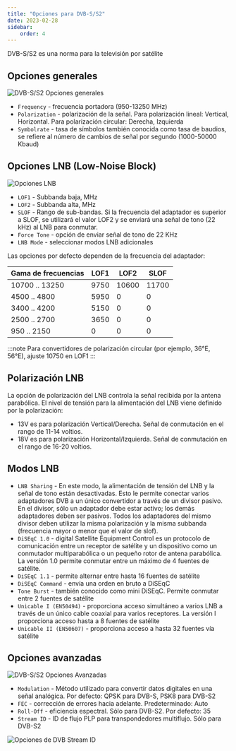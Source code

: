 ```yaml
---
title: "Opciones para DVB-S/S2"
date: 2023-02-28
sidebar:
    order: 4
---
```


DVB-S/S2 es una norma para la televisión por satélite

## Opciones generales[](/es/astra/receiving/s#general-options)

![DVB-S/S2 Opciones generales](https://cdn.cesbo.com/help/astra/receiving/dvb/s/general.png)

- `Frequency` - frecuencia portadora (950-13250 MHz)
- `Polarization` - polarización de la señal. Para polarización lineal: Vertical, Horizontal. Para polarización circular: Derecha, Izquierda
- `Symbolrate` - tasa de símbolos también conocida como tasa de baudios, se refiere al número de cambios de señal por segundo (1000-50000 Kbaud)

## Opciones LNB (Low-Noise Block)[](/es/astra/receiving/s#lnb-low-noise-block-options)

![Opciones LNB](https://cdn.cesbo.com/help/astra/receiving/dvb/s/lnb.png)

- `LOF1` - Subbanda baja, MHz
- `LOF2` - Subbanda alta, MHz
- `SLOF` - Rango de sub-bandas. Si la frecuencia del adaptador es superior a SLOF, se utilizará el valor LOF2 y se enviará una señal de tono (22 kHz) al LNB para conmutar.
- `Force Tone` - opción de enviar señal de tono de 22 KHz
- `LNB Mode` - seleccionar modos LNB adicionales

Las opciones por defecto dependen de la frecuencia del adaptador:

| Gama de frecuencias | LOF1 | LOF2 | SLOF |
| --- | --- | --- | --- |
| 10700 .. 13250 | 9750 | 10600 | 11700 |
| 4500 .. 4800 | 5950 | 0 | 0 |
| 3400 .. 4200 | 5150 | 0 | 0 |
| 2500 .. 2700 | 3650 | 0 | 0 |
| 950 .. 2150 | 0 | 0 | 0 |

:::note 
Para convertidores de polarización circular (por ejemplo, 36°E, 56°E), ajuste 10750 en LOF1
:::

## Polarización LNB[](/es/astra/receiving/s#lnb-polarization)

La opción de polarización del LNB controla la señal recibida por la antena parabólica. El nivel de tensión para la alimentación del LNB viene definido por la polarización:

- 13V es para polarización Vertical/Derecha. Señal de conmutación en el rango de 11-14 voltios.
- 18V es para polarización Horizontal/Izquierda. Señal de conmutación en el rango de 16-20 voltios.

## Modos LNB[](/es/astra/receiving/s#lnb-modes)

- `LNB Sharing` - En este modo, la alimentación de tensión del LNB y la señal de tono están desactivadas. Esto le permite conectar varios adaptadores DVB a un único convertidor a través de un divisor pasivo. En el divisor, sólo un adaptador debe estar activo; los demás adaptadores deben ser pasivos. Todos los adaptadores del mismo divisor deben utilizar la misma polarización y la misma subbanda (frecuencia mayor o menor que el valor de slof).
- `DiSEqC 1.0` - digital Satellite Equipment Control es un protocolo de comunicación entre un receptor de satélite y un dispositivo como un conmutador multiparabólica o un pequeño rotor de antena parabólica. La versión 1.0 permite conmutar entre un máximo de 4 fuentes de satélite.
- `DiSEqC 1.1` - permite alternar entre hasta 16 fuentes de satélite
- `DiSEqC Command` - envía una orden en bruto a DiSEqC
- `Tone Burst` - también conocido como mini DiSEqC. Permite conmutar entre 2 fuentes de satélite
- `Unicable I (EN50494)` - proporciona acceso simultáneo a varios LNB a través de un único cable coaxial para varios receptores. La versión I proporciona acceso hasta a 8 fuentes de satélite
- `Unicable II (EN50607)` - proporciona acceso a hasta 32 fuentes vía satélite

## Opciones avanzadas[](/es/astra/receiving/s#advanced-options)

![DVB-S/S2 Opciones Avanzadas](https://cdn.cesbo.com/help/astra/receiving/dvb/s/advanced.png)

- `Modulation` - Método utilizado para convertir datos digitales en una señal analógica. Por defecto: QPSK para DVB-S, PSK8 para DVB-S2
- `FEC` - corrección de errores hacia adelante. Predeterminado: Auto
- `Roll-Off` - eficiencia espectral. Sólo para DVB-S2. Por defecto: 35
- `Stream ID` - ID de flujo PLP para transpondedores multiflujo. Sólo para DVB-S2

![Opciones de DVB Stream ID](https://cdn.cesbo.com/help/astra/receiving/dvb/s/stream-id.png)
